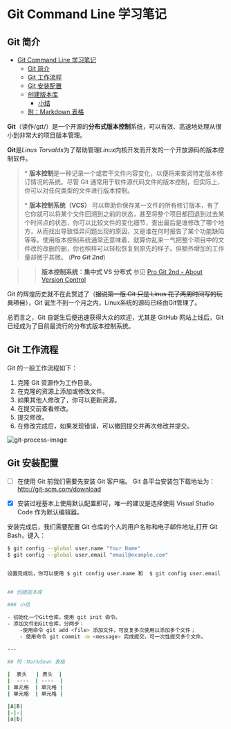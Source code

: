 # Git Command Line 学习笔记

## Git 简介

- [Git Command Line 学习笔记](#git-command-line-学习笔记)
  - [Git 简介](#git-简介)
  - [Git 工作流程](#git-工作流程)
  - [Git 安装配置](#git-安装配置)
  - [创建版本库](#创建版本库)
    - [小结](#小结)
  - [附：Markdown 表格](#附markdown-表格)


**Git**（读作/gɪt/）是一个开源的**分布式版本控制**系统，可以有效、高速地处理从很小到非常大的项目版本管理。

**Git**是*Linus Torvalds*为了帮助管理*Linux*内核开发而开发的一个开放源码的版本控制软件。

> \* **版本控制**是一种记录一个或若干文件内容变化，以便将来查阅特定版本修订情况的系统。尽管 Git 通常用于软件源代码文件的版本控制，但实际上，你可以对任何类型的文件进行版本控制。
> 
> \*  **版本控制系统（VCS）** 可以帮助你保存某一文件的所有修订版本，有了它你就可以将某个文件回溯到之前的状态，甚至将整个项目都回退到过去某个时间点的状态，你可以比较文件的变化细节，查出最后是谁修改了哪个地方，从而找出导致怪异问题出现的原因，又是谁在何时报告了某个功能缺陷等等。使用版本控制系统通常还意味着，就算你乱来一气把整个项目中的文件改的改删的删，你也照样可以轻松恢复到原先的样子。但额外增加的工作量却微乎其微。 (***Pro Git 2nd***)

>>**版本控制系统：集中式 VS 分布式**
>>参见 [Pro Git  2nd - About Version Control](https://git-scm.com/book/en/v2/Getting-Started-About-Version-Control)

Git 的辉煌历史就不在此赘述了（~~据说第一版 Git 只是 Linus 花了两周时间写的玩具项目~~），Git 诞生不到一个月之内，Linux系统的源码已经由Git管理了。

总而言之，Git 自诞生后便迅速获得大众的欢迎，尤其是 GitHub 网站上线后，Git 已经成为了目前最流行的分布式版本控制系统。


## Git 工作流程

Git 的一般工作流程如下：

1. 克隆 Git 资源作为工作目录。
2. 在克隆的资源上添加或修改文件。
3. 如果其他人修改了，你可以更新资源。
4. 在提交前查看修改。
5. 提交修改。
6. 在修改完成后，如果发现错误，可以撤回提交并再次修改并提交。

![git-process-image](git-process.png "Git process")

## Git 安装配置

- [ ] 在使用 Git 前我们需要先安装 Git 客户端。 Git 各平台安装包下载地址为：http://git-scm.com/download

- [x] 安装过程基本上使用默认配置即可，唯一的建议是选择使用 Visual Studio Code 作为默认编辑器。

安装完成后，我们需要配置 Git 仓库的个人的用户名称和电子邮件地址,打开 Git Bash，键入：

```bash
$ git config --global user.name "Your Name"
$ git config --global user.email "email@example.com"
   

设置完成后，你可以使用 $ git config user.name 和  $ git config user.email  来查看你设置的个人的用户名称和电子邮件地址


## 创建版本库

### 小结

- 初始化一个Git仓库，使用 git init 命令。
- 添加文件到Git仓库，分两步：
    -使用命令 git add <file> 添加文件，可反复多次使用以添加多个文件；
    - 使用命令 git commit -m <message> 完成提交，可一次性提交多个文件。
   
---

## 附：Markdown 表格

|  表头   | 表头  |
|  ----  | ----  |
| 单元格  | 单元格 |
| 单元格  | 单元格 |

|A|B|
|-|-|
|a|b|